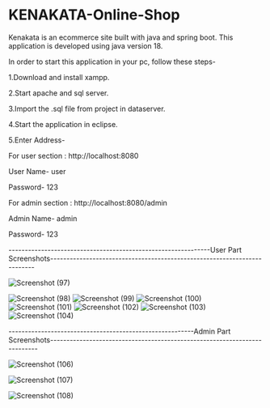 # KENAKATA-Online-Shop


Kenakata is an ecommerce site built with java and spring boot.
This application is developed using java version 18.

In order to start this application in your pc, follow these steps-

1.Download and install xampp.

2.Start apache and sql server. 

3.Import the .sql file from project in dataserver.

4.Start the application in eclipse.

5.Enter Address-


For user section : 
http://localhost:8080

User Name- user

Password- 123

For admin section : 
http://localhost:8080/admin

Admin Name- admin

Password- 123












--------------------------------------------------------------User Part Screenshots-------------------------------------------------------------------------









![Screenshot (97)](https://user-images.githubusercontent.com/104995038/184553708-670676bd-9121-448a-804d-ac4619c3655d.png)

![Screenshot (98)](https://user-images.githubusercontent.com/104995038/184553712-900305ff-894b-4dd1-a640-b896250137be.png)
![Screenshot (99)](https://user-images.githubusercontent.com/104995038/184553717-5bfffb8f-d258-4411-bbcc-fd70531e7584.png)
![Screenshot (100)](https://user-images.githubusercontent.com/104995038/184553720-f909a130-fed8-488c-899d-24bc9906887e.png)
![Screenshot (101)](https://user-images.githubusercontent.com/104995038/184553723-5565e36c-a5b4-49e2-a1b7-b2022710f958.png)
![Screenshot (102)](https://user-images.githubusercontent.com/104995038/184553727-18729465-196c-46a1-85ba-60a41b58c980.png)
![Screenshot (103)](https://user-images.githubusercontent.com/104995038/184553730-cc2e2fbf-1162-40ef-8c79-168971c0d24a.png)
![Screenshot (104)](https://user-images.githubusercontent.com/104995038/184553731-c539be24-1d6d-48a4-a931-d66ec95e6e76.png)











---------------------------------------------------------Admin Part Screenshots--------------------------------------------------------------------------








![Screenshot (106)](https://user-images.githubusercontent.com/104995038/184553745-61c51a28-a770-48f9-81eb-07a53bc69a3c.png)


![Screenshot (107)](https://user-images.githubusercontent.com/104995038/184553878-ef6134a4-60be-42f3-a7ee-8243db9bd994.png)

![Screenshot (108)](https://user-images.githubusercontent.com/104995038/184553852-d301f67e-1365-461c-af9d-52df75806753.png)

